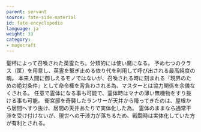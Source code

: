 ```yaml
---
parent: servant
source: fate-side-material
id: fate-encyclopedia
language: ja
weight: 33
category:
- magecraft
---
```


聖杯によって召喚された英霊たち。分類的には使い魔になる。
予め七つのクラス（筐）を用意し、英霊を繋ぎ止める依り代を利用して呼び出される最高純度の魂。
本来人間に御しえるモノではないが、召喚される時に刻まれる『現界のための絶対条件』として命令権を背負わされる為、マスターとは協力関係を余儀なくされる。
任意で霊体になる事も可能で、霊体時はマナの薄い無機物をすり抜ける事も可能。
衛宮邸を奇襲したランサーが天井から降ってきたのは、屋根から居間へすり抜け、居間の天井あたりで実体化した為。
霊体のままなら通常干渉を受け付けないが、現世への干渉力が落ちるため、戦闘時は実体化していた方が有利とされる。
